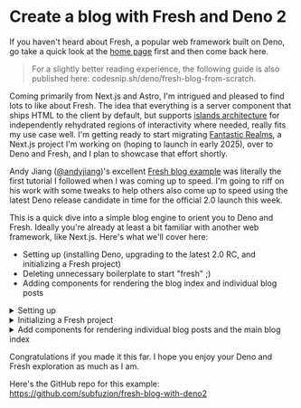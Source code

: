 # Create a blog with Fresh and Deno 2

If you haven't heard about Fresh, a popular web framework built on Deno, go take a quick look at the [home page](https://fresh.deno.dev/) first and then come back here.

> For a slightly better reading experience, the following guide is also published here: codesnip.sh/deno/fresh-blog-from-scratch.

Coming primarily from Next.js and Astro, I'm intrigued and pleased to find lots to like about Fresh. The idea that everything is a server component that ships HTML to the client by default, but supports [islands architecture](https://fresh.deno.dev/docs/concepts/architecture) for independently rehydrated regions of interactivity where needed, really fits my use case well. I'm getting ready to start migrating [Fantastic Realms](https://fantasticrealms.ai), a Next.js project I'm working on (hoping to launch in early 2025), over to Deno and Fresh, and I plan to showcase that effort shortly.

Andy Jiang ([@andyjiang](https://x.com/andyjiang))'s excellent [Fresh blog example](https://deno.com/blog/build-a-blog-with-fresh) was literally the first tutorial I followed when I was coming up to speed. I'm going to riff on his work with some tweaks to help others also come up to speed using the latest Deno release candidate in time for the official 2.0 launch this week.

This is a quick dive into a simple blog engine to orient you to Deno and Fresh. Ideally you're already at least a bit familiar with another web framework, like Next.js. Here's what we'll cover here:

* Setting up (installing Deno, upgrading to the latest 2.0 RC, and initializing a Fresh project)
* Deleting unnecessary boilerplate to start "fresh" ;)
* Adding components for rendering the blog index and individual blog posts

<details>

<summary>Setting up</summary>

## Getting Started

### Install Deno

 1. Download and install Deno using the instructions at: https://docs.deno.com/runtime/
 2. Verify successful installation by entering the following command at a command prompt:

```
deno --version
```

### Upgrade to Deno 2 (release candidate)

If you're reading this after the 2.0 launch, you can skip this section. Otherwise, ensure you have have the latest 1.x version.:

```
deno upgrade
```

Then upgrade to the latest release candidate for Deno 2:

```
deno upgrade rc
```

Confirm you're on the latest release candidate:

```
deno -v
```

Your output should look like this:

```
deno 2.0.0-rc.10
```

</details>

<details>

<summary>Initializing a Fresh project</summary>

### Scaffold a new Fresh project

```
deno run -A -r https://fresh.deno.dev
```

Follow the prompts
- [ ] Name the project (ex: `my-fresh-blog`)
- [ ] Enter `y` for a styling library, then choose the option for `tailwindcss`
- [ ] Choose whether or not you want VS Code support

Once the project has been created, `cd` to the directory that was created.

#### Confirm you can run the starter project

If you've used [npm run scripts](https://docs.npmjs.com/cli/v10/using-npm/scripts) (the `scripts` property in `package.json`), then the `tasks` property in `deno.json` will feel familiar to you.

```
deno task start
```

This launches the blog, which listens on port `8000` , and watches source files for changes. Your output should look something like this:

```
Watcher File change detected! Restarting!
Warning `"nodeModulesDir": true` is deprecated in Deno 2.0. Use `"nodeModulesDir": "auto"` instead
    at file:///Users/tony/code/deno/fresh-blog/deno.json

 🍋 Fresh ready
    Local: http://localhost:8000/

Warning `"nodeModulesDir": true` is deprecated in Deno 2.0. Use `"nodeModulesDir": "auto"` instead
    at file:///Users/tony/code/deno/fresh-blog/deno.json
```

Great so far! This means the app is successfully running.

Go ahead and enter `CTRL-C` to stop the app.

Tailwind support relies on an npm module. This highlights the outstanding Node.js / npm ecosystem support that now ships with Deno. You can see the reference to the `tailwindcss` npm package under `imports` in `deno.json` and confirm that the package (and a few others) have been installed under the `node_modules` directory as well.

The deprecation warning alerts you to a recent change for Deno 2 that hasn't made its way yet to the Fresh init template. Go ahead and open `deno.json` in your editor and update the last line:

Change

```json
  "nodeModulesDir": true
```

To

```json
  "nodeModulesDir": "auto"
```

Try restarting the blog now:

```
Watcher File change detected! Restarting!

 🍋 Fresh ready
    Local: http://localhost:8000/

```

Check it out in your browser if you want, but we're going to delete all the boilerplate next and start from scratch.
#### Delete (almost) all of the boilerplate

We going to start from scratch by deleting everything we don't need. The only thing we're going to leave for convenience is the `static` directory (for using the basic Tailwind CSS integration to make styling easy) and the generic app and 404 components under `routes`. 

So why bother scaffolding in the first place if we're basically throwing out most of the initial code? The init prompts currently don't provide an option for starting off with a trim, vanilla project, but nevertheless, it's still convenient for starting out with functional code, even if we have to do some manual trimming. 

Enter the following command:

```
rm -rf components islands routes/api routes/greet
```

Replace the contents of `routes/index.tsx` with the following:

```tsx
export default function Home() {  
  return (  
    <></>  
  );  
}
```

You should now see a blank page at `http://localhost:8000`. Now you're ready to start actually implementing your blog!

</details>

<details>

<summary>Add components for rendering individual blog posts and the main blog index</summary>

## Create a couple of sample blog posts

Create a `posts` directory with two markdown files in it:

```
mkdir posts
touch posts/my-first-post.md posts/my-second-post.md
```

Use your editor to add the following post content:

`my-first-post.md`

```md
---  
title: This is my first blog post  
published_at: 2024-10-05T20:00:00.000Z  
blurb: This is a must-read blog post.
---  

# Hello, world!

This is cool.

```


`my-second-post.md`

```md
---  
title: This is my second blog post  
published_at: 2024-10-06T20:00:00.000Z  
blurb: A riveting, deeply insightful follow-up to my previous post.
---  
  
Foo bar baz!
```

## Display a post

For the first iteration, let's focus on just being able to render a single post. The filename without the extension is the *slug*, the final path component that identifies the content. We'll create a route handler that serves content using the slug, so the URL to view the content from `posts/my-first-post.md` on localhost for our example will look like this:

http://localhost:8000/my-first-post

To parameterize the route handler, create a file called `routes/[slug].tsx`. 

```
touch routes/[slug].tsx
```

### Load the post content

Our route handler will need a way to read and transform the markdown content into html. We'll delegate that functionality to a helper function that we put into a separate module:

```
mkdir lib
touch lib/posts.ts
```

For the first go at this, we'll simply return the raw markdown content without transforming it. Add the following code to `lib/posts.ts`:

```typescript
import { join } from "@std/path";  
  
const POSTS_DIR = "./posts";  
  
export interface Post {  
  slug: string;  
  content: string;  
}  

// Just return the raw markdown content for now
export async function getPost(slug: string): Promise<Post> {  
  const text = await Deno.readTextFile(join(POSTS_DIR, `${slug}.md`));  
  const post = {  
    slug,  
    content: text,  
  };  
  return post;  
}
```

We import `join` from `@std/path` in the standard library, so add that to your import map in `deno.json`:

```
deno add jsr:@std/path
```

#### Render the post

Now we can implement our slug handler. Add the following to `routes/[slug].tsx`:

```typescript
import { Handlers, PageProps } from "$fresh/server.ts";  
  
import { getPost, Post } from "../lib/posts.ts";  
  
export const handler: Handlers<Post> = {
  async GET(_req, ctx) {
    try {
      const post = await getPost(ctx.params.slug);
      return ctx.render(post);
    } catch (err) {
      console.error(err);
      return ctx.renderNotFound();
    }
  },
};
  
export default function PostPage(props: PageProps<Post>) {  
  const post = props.data;  
  return (  
    <>  
      <main>
        <div
          dangerouslySetInnerHTML={{ __html: post.content }}  
        />  
      </main>
    </>
  );  
}
```

#### Test it

If it isn't already running from before, start the server again:

```
deno task start
```

Navigate to the following URL in your browser:

http://localhost:8000/my-first-post

You should be able to view the raw page content in your browser. The next steps are to be able to parse the front matter and render the content body markdown as HTML.

## Parse the front matter

The standard library supports [parsing front matter](https://jsr.io/@std/front-matter). Add the following to the `deno.json` import map:

```
deno add jsr:@std/front-matter
```

We're using YAML in the front matter for our posts, so we need to import [extractYaml](https://jsr.io/@std/front-matter#yaml) and make a few other changes to `lib/posts.ts`. The updated version should look like this:

```typescript
import { extractYaml } from "@std/front-matter";  
import { join } from "@std/path";  
  
const POSTS_DIR = "./posts";  
  
// This is what gets parsed from the post front matter  
interface FrontMatter {  
  title: string;  
  published_at: string;  
  blurb: string;  
}  
  
// This is what gets used for rendering  
export interface Post {  
  slug: string;  
  title: string;  
  publishedAt: Date | null;  
  blurb: string;  
  content: string;  
}  

export async function getPost(slug: string): Promise<Post> {  
  const text = await Deno.readTextFile(join(POSTS_DIR, `${slug}.md`));  
  const { attrs, body } = extractYaml<FrontMatter>(text);  
  const post = {  
    slug,  
    title: attrs.title,  
    publishedAt: attrs.published_at ? new Date(attrs.published_at) : null,  
    blurb: attrs.blurb,  
    content: body,  
  };  
  return post;  
}
```


## Render the post markdown

To render to HTML, we'll need to add the [GitHub Flavored Markdown rendering package](https://jsr.io/@deno/gfm):

```
deno add jsr:@deno/gfm
```

Update `routes/[slug].tsx`:

```typescript
import { CSS, render } from "@deno/gfm";
import { Head } from "$fresh/runtime.ts";
import { Handlers, PageProps } from "$fresh/server.ts";

import { getPost, Post } from "../lib/posts.ts";

export const handler: Handlers<Post> = {
  async GET(_req, ctx) {
    try {
      const post = await getPost(ctx.params.slug);
      return post.publishedAt ? ctx.render(post) : ctx.renderNotFound();
    } catch (err) {
      console.error(err);
      return ctx.renderNotFound();
    }
  },
};

export default function PostPage(props: PageProps<Post>) {
  const post = props.data;
  return (
    <>
      <Head>
        <style dangerouslySetInnerHTML={{__html: CSS}}/>
      </Head>
      <main>
        <h1>{post.title}</h1>
        <time>
          {post.publishedAt!.toLocaleDateString("en-us", {
            year: "numeric",
            month: "long",
            day: "numeric",
          })}
        </time>
        <div
          class="markdown-body"
          dangerouslySetInnerHTML={{__html: render(post.content)}}
        />
      </main>
    </>
  );
}

```

We're now injecting CSS into the page as well as rendering a title, the time of publication, and the content. Of course, the only styling we've added is specifically to support markdown elements, but nothing else looks pretty. Let's fix that with a bit of Tailwind. Here's final version of `routes/[slug].tsx`:

```ts
import { CSS, render } from "@deno/gfm";
import { Head } from "$fresh/runtime.ts";
import { Handlers, PageProps } from "$fresh/server.ts";

import { getPost, Post } from "../lib/posts.ts";

export const handler: Handlers<Post> = {
  async GET(_req, ctx) {
    try {
      const post = await getPost(ctx.params.slug);
      return post.publishedAt ? ctx.render(post) : ctx.renderNotFound();
    } catch (err) {
      console.error(err);
      return ctx.renderNotFound();
    }
  },
};

export default function PostPage(props: PageProps<Post>) {
  const post = props.data;
  return (
    <>
      <Head>
        <style dangerouslySetInnerHTML={{__html: CSS}}/>
      </Head>
      <main class="max-w-screen-md px-4 pt-16 mx-auto">
        <h1 class="text-5xl font-bold">{post.title}</h1>
        <time class="text-gray-500">
          {post.publishedAt!.toLocaleDateString("en-us", {
            year: "numeric",
            month: "long",
            day: "numeric",
          })}
        </time>
        <div
          class="mt-8 markdown-body"
          dangerouslySetInnerHTML={{__html: render(post.content)}}
        />
      </main>
    </>
  );
}
```

Now take look. Looking a bit more like a proper blog post now!

## Render the blog index page

Now that we can render individual posts, let's wrap this up with the main page that renders a list of posts.

Add `getPosts()` to the bottom of `lib/posts.ts`. Here's the final version:

```ts
import { extractYaml } from "@std/front-matter";
import { join } from "@std/path";

const POSTS_DIR = "./posts";

// This is what gets parsed from the post front matter
interface FrontMatter {
  title: string;
  published_at: string;
  blurb: string;
}

// This is what gets used for rendering
export interface Post {
  slug: string;
  title: string;
  publishedAt: Date | null;
  blurb: string;
  content: string;
}

export async function getPost(slug: string): Promise<Post> {
  const text = await Deno.readTextFile(join(POSTS_DIR, `${slug}.md`));
  const { attrs, body } = extractYaml<FrontMatter>(text);
  const post = {
    slug,
    title: attrs.title,
    publishedAt: attrs.published_at ? new Date(attrs.published_at) : null,
    blurb: attrs.blurb,
    content: body,
  };
  return post;
}

export async function getPosts(): Promise<Post[]> {
  const files = Deno.readDir(POSTS_DIR);
  const promises = [];
  for await (const file of files) {
    if (file.name.startsWith(".")) continue;
    const slug = file.name.replace(".md", "");
    promises.push(getPost(slug));
  }
  const posts = (await Promise.all(promises) as Post[])
    .filter((post) => post.publishedAt instanceof Date);
  posts.sort((a, b) => b.publishedAt!.getTime() - a.publishedAt!.getTime());
  return posts;
}
```

Here's the finished version of `routes/index.ts`:

```ts
import { Handlers, PageProps } from "$fresh/server.ts";

import { getPosts, Post } from "../lib/posts.ts";

export const handler: Handlers<Post[]> = {
  async GET(_req, ctx) {
    const posts = await getPosts();
    return ctx.render(posts);
  },
};

export default function BlogIndexPage(props: PageProps<Post[]>) {
  const posts = props.data;
  return (
    <main class="max-w-screen-md px-4 pt-16 mx-auto">
      <h1 class="text-5xl font-bold">My Awesome Blog</h1>
      <div class="mt-8">
        {posts.map((post) => <PostCard post={post}/>)}
      </div>
    </main>
  );
}

function PostCard(props: { post: Post }) {
  const { post } = props;
  return (
    <div class="py-6 border(t gray-200)">
      <a class="sm:col-span-2" href={`/${post.slug}`}>
        <h3 class="text-xl text-gray-900 font-bold hover:underline ">
          {post.title}&nbsp;
          <time class="font-medium text-gray-600">
            ({post.publishedAt!.toLocaleDateString("en-us", {
            year: "numeric",
            month: "long",
            day: "numeric",
          })})
          </time>
        </h3>
        <div class="text-gray-900">
          {post.blurb}
        </div>
      </a>
    </div>
  );
}
```

Now navigate to the home page:

https://localhost:8000

Voila! It should look decent and you should be able to click through to the individual posts. Try removing the `publish_at` property in the front matter of one of the posts. The post should no longer be displayed in the list nor be accessible via its slug.

</details>

Congratulations if you made it this far. I hope you enjoy your Deno and Fresh exploration as much as I am.

Here's the GitHub repo for this example:
https://github.com/subfuzion/fresh-blog-with-deno2

